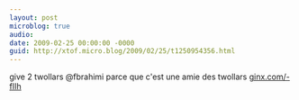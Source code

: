 ```yaml
---
layout: post
microblog: true
audio: 
date: 2009-02-25 00:00:00 -0000
guid: http://xtof.micro.blog/2009/02/25/t1250954356.html
---
```

give 2 twollars @fbrahimi parce que c'est une amie des twollars [ginx.com/-fIIh](http://ginx.com/-fIIh)
